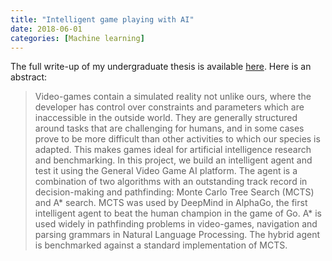 ```yaml
---
title: "Intelligent game playing with AI"
date: 2018-06-01
categories: [Machine learning]
---
```


The full write-up of my undergraduate thesis is available [here](../assets/intelligent-game-playing.pdf). Here is an abstract:

> Video-games contain a simulated reality not unlike ours, where the developer has control over constraints and parameters which are inaccessible in the outside world. They are generally structured around tasks that are challenging for humans, and in some cases prove to be more difficult than other activities to which our species is adapted. This makes games ideal for artificial intelligence research and benchmarking. In this project, we build an intelligent agent and test it using the General Video Game AI platform. The agent is a combination of two algorithms with an outstanding track record in decision-making and pathfinding: Monte Carlo Tree Search (MCTS) and A* search. MCTS was used by DeepMind in AlphaGo, the first intelligent agent to beat the human champion in the game of Go. A* is used widely in pathfinding problems in video-games, navigation and parsing grammars in Natural Language Processing. The hybrid agent is benchmarked against a standard implementation of MCTS.